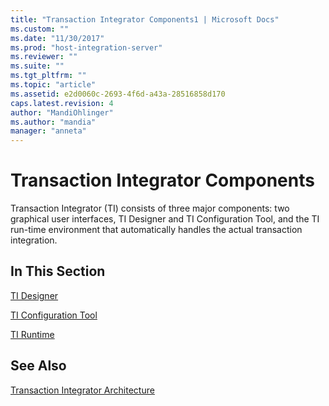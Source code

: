 ```yaml
---
title: "Transaction Integrator Components1 | Microsoft Docs"
ms.custom: ""
ms.date: "11/30/2017"
ms.prod: "host-integration-server"
ms.reviewer: ""
ms.suite: ""
ms.tgt_pltfrm: ""
ms.topic: "article"
ms.assetid: e2d0060c-2693-4f6d-a43a-28516858d170
caps.latest.revision: 4
author: "MandiOhlinger"
ms.author: "mandia"
manager: "anneta"
---
```

# Transaction Integrator Components
Transaction Integrator (TI) consists of three major components: two graphical user interfaces, TI Designer and TI Configuration Tool, and the TI run-time environment that automatically handles the actual transaction integration.  
  
## In This Section  
 [TI Designer](../core/ti-designer2.md)  
  
 [TI Configuration Tool](../core/ti-configuration-tool.md)  
  
 [TI Runtime](../core/ti-runtime2.md)  
  
## See Also  
 [Transaction Integrator Architecture](../core/transaction-integrator-architecture1.md)